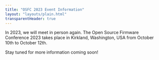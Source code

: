 ```yaml
---
title: "OSFC 2023 Event Information"
layout: "layouts/plain.html"
transparentHeader: true
---
```


In 2023, we will meet in person again. The Open Source Firmware Conference 2023 takes place in Kirkland, Washington, USA from October 10th to October 12th.

Stay tuned for more information coming soon!
